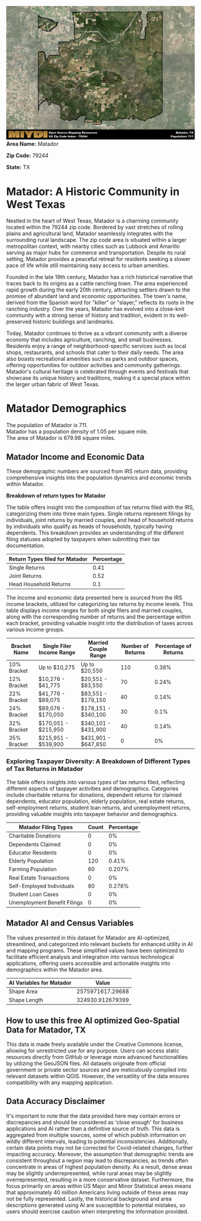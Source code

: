 ![Image Alt Text](../_images/79244.png)
**Area Name:** Matador

**Zip Code:** 79244

**State:** TX


# Matador: A Historic Community in West Texas

Nestled in the heart of West Texas, Matador is a charming community located within the 79244 zip code. Bordered by vast stretches of rolling plains and agricultural land, Matador seamlessly integrates with the surrounding rural landscape. The zip code area is situated within a larger metropolitan context, with nearby cities such as Lubbock and Amarillo serving as major hubs for commerce and transportation. Despite its rural setting, Matador provides a peaceful retreat for residents seeking a slower pace of life while still maintaining easy access to urban amenities.

Founded in the late 19th century, Matador has a rich historical narrative that traces back to its origins as a cattle ranching town. The area experienced rapid growth during the early 20th century, attracting settlers drawn to the promise of abundant land and economic opportunities. The town's name, derived from the Spanish word for "killer" or "slayer," reflects its roots in the ranching industry. Over the years, Matador has evolved into a close-knit community with a strong sense of history and tradition, evident in its well-preserved historic buildings and landmarks.

Today, Matador continues to thrive as a vibrant community with a diverse economy that includes agriculture, ranching, and small businesses. Residents enjoy a range of neighborhood-specific services such as local shops, restaurants, and schools that cater to their daily needs. The area also boasts recreational amenities such as parks and outdoor spaces, offering opportunities for outdoor activities and community gatherings. Matador's cultural heritage is celebrated through events and festivals that showcase its unique history and traditions, making it a special place within the larger urban fabric of West Texas.

# Matador Demographics

The population of Matador is 711.  
Matador has a population density of 1.05 per square mile.  
The area of Matador is 679.98 square miles.  

## Matador Income and Economic Data

These demographic numbers are sourced from IRS return data, providing comprehensive insights into the population dynamics and economic trends within Matador.

**Breakdown of return types for Matador**

The table offers insight into the composition of tax returns filed with the IRS, categorizing them into three main types. Single returns represent filings by individuals, joint returns by married couples, and head of household returns by individuals who qualify as heads of households, typically having dependents. This breakdown provides an understanding of the different filing statuses adopted by taxpayers when submitting their tax documentation.

| Return Types filed for Matador                              | Percentage          |
|----------------------------------------------------------|---------------------|
| Single Returns                                            | 0.41 |
| Joint Returns                                             | 0.52 |
| Head Household Returns                                    | 0.1 |

The income and economic data presented here is sourced from the IRS income brackets, utilized for categorizing tax returns by income levels. This table displays income ranges for both single filers and married couples, along with the corresponding number of returns and the percentage within each bracket, providing valuable insight into the distribution of taxes across various income groups.

| Bracket Name       | Single Filer Income Range | Married Couple Range | Number of Returns | Percentage of Returns |
|--------------------|----------------------------|----------------------|-------------------|-----------------------|
| 10% Bracket        | Up to $10,275              | Up to $20,550        | 110 | 0.38% |
| 12% Bracket        | $10,276 - $41,775          | $20,551 - $83,550    | 70 | 0.24% |
| 22% Bracket        | $41,776 - $89,075          | $83,551 - $178,150   | 40 | 0.14% |
| 24% Bracket        | $89,076 - $170,050         | $178,151 - $340,100  | 30 | 0.1% |
| 32% Bracket        | $170,051 - $215,950        | $340,101 - $431,900  | 40 | 0.14% |
| 35% Bracket        | $215,951 - $539,900        | $431,901 - $647,850  | 0 | 0% |

### Exploring Taxpayer Diversity: A Breakdown of Different Types of Tax Returns in Matador

The table offers insights into various types of tax returns filed, reflecting different aspects of taxpayer activities and demographics. Categories include charitable returns for donations, dependent returns for claimed dependents, educator population, elderly population, real estate returns, self-employment returns, student loan returns, and unemployment returns, providing valuable insights into taxpayer behavior and demographics.

| Matador Filing Types                    | Count | Percentage |
|--------------------------------------|-------|------------|
| Charitable Donations                 | 0 | 0% |
| Dependents Claimed                   | 0 | 0% |
| Educator Residents                   | 0 | 0% |
| Elderly Population                   | 120 | 0.41% |
| Farming Population                   | 60 | 0.207% |
| Real Estate Transactions             | 0 | 0% |
| Self-Employed Individuals            | 80 | 0.276% |
| Student Loan Cases                   | 0 | 0% |
| Unemployment Benefit Filings         | 0 | 0% |

## Matador AI and Census Variables

The values presented in this dataset for Matador are AI-optimized, streamlined, and categorized into relevant buckets for enhanced utility in AI and mapping programs. These simplified values have been optimized to facilitate efficient analysis and integration into various technological applications, offering users accessible and actionable insights into demographics within the Matador area.

| AI Variables for Matador | Value |
|-------------|-------|
| Shape Area | 2575971617.29688 |
| Shape Length | 324930.912679399 |

## How to use this free AI optimized Geo-Spatial Data for Matador, TX

This data is made freely available under the Creative Commons license, allowing for unrestricted use for any purpose. Users can access static resources directly from GitHub or leverage more advanced functionalities by utilizing the GeoJSON files. All datasets originate from official government or private sector sources and are meticulously compiled into relevant datasets within QGIS. However, the versatility of the data ensures compatibility with any mapping application.

## Data Accuracy Disclaimer
It's important to note that the data provided here may contain errors or discrepancies and should be considered as 'close enough' for business applications and AI rather than a definitive source of truth. This data is aggregated from multiple sources, some of which publish information on wildly different intervals, leading to potential inconsistencies. Additionally, certain data points may not be corrected for Covid-related changes, further impacting accuracy. Moreover, the assumption that demographic trends are consistent throughout a region may lead to discrepancies, as trends often concentrate in areas of highest population density. As a result, dense areas may be slightly underrepresented, while rural areas may be slightly overrepresented, resulting in a more conservative dataset. Furthermore, the focus primarily on areas within US Major and Minor Statistical areas means that approximately 40 million Americans living outside of these areas may not be fully represented. Lastly, the historical background and area descriptions generated using AI are susceptible to potential mistakes, so users should exercise caution when interpreting the information provided.
